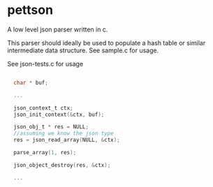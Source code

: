 # pettson
A low level json parser written in c.

This parser should ideally be used to populate a hash table or similar intermediate data structure.
See sample.c for usage.

See json-tests.c for usage

```c

  char * buf;

  ...

  json_context_t ctx;
  json_init_context(&ctx, buf);

  json_obj_t * res = NULL;
  //assuming we know the json type
  res = json_read_array(NULL, &ctx);

  parse_array(1, res);

  json_object_destroy(res, &ctx);

  ...

```

